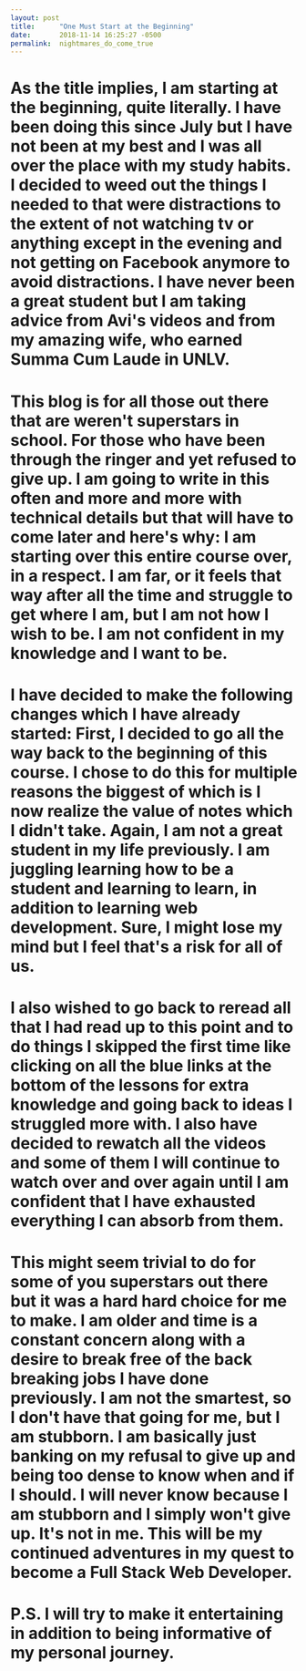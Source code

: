 ```yaml
---
layout: post
title:      "One Must Start at the Beginning"
date:       2018-11-14 16:25:27 -0500
permalink:  nightmares_do_come_true
---
```



# As the title implies, I am starting at the beginning, quite literally. I have been doing this since July but I have not been at my best and I was all over the place with my study habits. I decided to weed out the things I needed to that were distractions to the extent of not watching tv or anything except in the evening and not getting on Facebook anymore to avoid distractions. I have never been a great student but I am taking advice from Avi's videos and from my amazing wife, who earned Summa Cum Laude in UNLV. 

# This blog is for all those out there that are weren't superstars in school. For those who have been through the ringer and yet refused to give up. I am going to write in this often and more and more with technical details but that will have to come later and here's why: I am starting over this entire course over, in a respect. I am far, or it feels that way after all the time and struggle to get where I am, but I am not how I wish to be. I am not confident in my knowledge and I want to be. 

# I have decided to make the following changes which I have already started: First, I decided to go all the way back to the beginning of this course. I chose to do this for multiple reasons the biggest of which is I now realize the value of notes which I didn't take. Again, I am not a great student in my life previously. I am juggling learning how to be a student and learning to learn, in addition to learning web development. Sure, I might lose my mind but I feel that's a risk for all of us. 

# I also wished to go back to reread all that I had read up to this point and to do things I skipped the first time like clicking on all the blue links at the bottom of the lessons for extra knowledge and going back to ideas I struggled more with. I also have decided to rewatch all the videos and some of them I will continue to watch over and over again until I am confident that I have exhausted everything I can absorb from them. 

# This might seem trivial to do for some of you superstars out there but it was a hard hard choice for me to make. I am older and time is a constant concern along with a desire to break free of the back breaking jobs I have done previously. I am not the smartest, so I don't have that going for me, but I am stubborn. I am basically just banking on my refusal to give up and being too dense to know when and if I should. I will never know because I am stubborn and I simply won't give up. It's not in me. This will be my continued adventures in my quest to become a Full Stack Web Developer. 

# P.S. I will try to make it entertaining in addition to being informative of my personal journey. 
